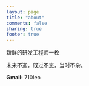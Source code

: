 ```yaml
---
layout: page
title: "about"
comments: false
sharing: true
footer: true
---
```

新鲜的研发工程师一枚

未来不迎，既过不恋，当时不杂。   

<b>Gmail:</b> 710leo
